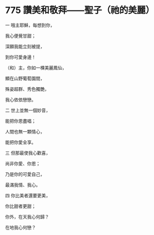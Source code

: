 # 775 讚美和敬拜——聖子（祂的美麗）

一 哦主耶穌，每想到你，

我心便覺甘甜；

深願我能立刻被提，

到你可愛身邊！

（和）主，你如一棵美麗鳳仙，

顯在山野葡萄園間，

殊姿超群、秀色獨艷，

我心依依戀戀。

二 世上並無一個妙音，

能把你恩盡唱；

人間也無一顆情心，

能把你愛全享。

三 但那最使我心歡喜，

尚非你愛、你恩；

乃是你的可愛自己，

最滿我情、我心。

四 你比美者還要更美，

你比甜者更甜；

你外，在天我心何歸？

在地我心何戀？

